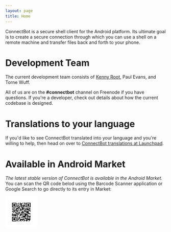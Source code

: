 ```yaml
---
layout: page
title: Home
---
```


ConnectBot is a secure shell client for the Android platform. Its ultimate goal is to create a secure connection through which you can use a shell on a remote machine and transfer files back and forth to your phone.

# Development Team

The current development team consists of [Kenny Root](https://the-b.org/), Paul Evans, and Torne Wuff.

All of us are on the <strong>#connectbot</strong> channel on Freenode if you have questions. If you're a developer, check out details about how the current codebase is designed.

# Translations to your language

If you'd like to see ConnectBot translated into your language and you're willing to help, then head on over to [ConnectBot translations at Launchpad](https://translations.launchpad.net/connectbot/trunk/+pots/fortune).

# Available in Android Market

*The latest stable version of ConnectBot is available in the Android Market.* You can scan the QR code belod using the Barcode Scanner application or Google Search to go directly to its entry in Market:

<img src="/images/qr-code.png" alt="QR code link to ConnectBot on Google Play Store" />
